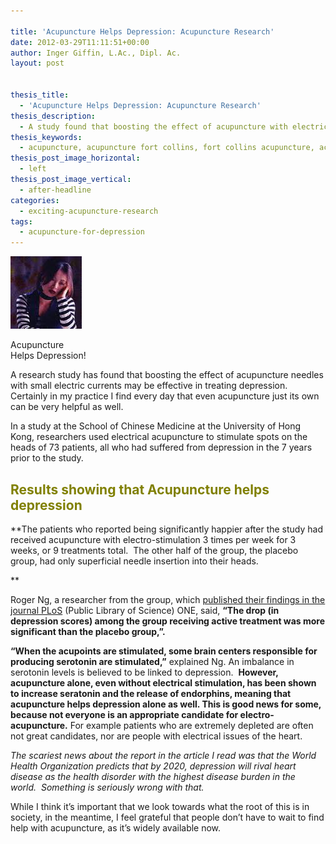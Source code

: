 ```yaml
---

title: 'Acupuncture Helps Depression: Acupuncture Research'
date: 2012-03-29T11:11:51+00:00
author: Inger Giffin, L.Ac., Dipl. Ac.
layout: post


thesis_title:
  - 'Acupuncture Helps Depression: Acupuncture Research'
thesis_description:
  - A study found that boosting the effect of acupuncture with electric currents increases the ability of acupuncture to help depression.
thesis_keywords:
  - acupuncture, acupuncture fort collins, fort collins acupuncture, acupuncture for depression
thesis_post_image_horizontal:
  - left
thesis_post_image_vertical:
  - after-headline
categories:
  - exciting-acupuncture-research
tags:
  - acupuncture-for-depression
---
```

<div id="attachment_1278" style="width: 124px" class="wp-caption alignleft">
  <a href="/assets/images/wp-content/uploads/2012/03/Acupuncture-for-depression.jpg"><img class="size-full wp-image-1278 " title="Acupuncture helps depression" src="/assets/images/wp-content/uploads/2012/03/Acupuncture-for-depression.jpg" alt="Acupuncture helps depression, study shows" width="114" height="116" /></a>
  
  <p class="wp-caption-text">
    Acupuncture Helps Depression!
  </p>
</div>

A research study has found that boosting the effect of acupuncture needles with small electric currents may be effective in treating depression. Certainly in my practice I find every day that even acupuncture just its own can be very helpful as well.

In a study at the School of Chinese Medicine at the University of Hong Kong, researchers used electrical acupuncture to stimulate spots on the heads of 73 patients, all who had suffered from depression in the 7 years prior to the study.

## 

<h2 style="text-align: left;">
  <span style="color: #808000;">Results showing that Acupuncture helps depression</span>
</h2>

**The patients who reported being significantly happier after the study had received acupuncture with electro-stimulation 3 times per week for 3 weeks, or 9 treatments total.  The other half of the group, the placebo group, had only superficial needle insertion into their heads.
  
** 

Roger Ng, a researcher from the group, which [published their findings in the journal PLoS](http://www.plosone.org/article/info%3Adoi%2F10.1371%2Fjournal.pone.0029651#pone-0029651-g003 "published study of acupuncture helps depression") (Public Library of Science) ONE, said, **&#8220;The drop (in depression scores) among the group receiving active treatment was more significant than the placebo group,&#8221;.**

**&#8220;When the acupoints are stimulated, some brain centers responsible for producing serotonin are stimulated,&#8221;** explained Ng. An imbalance in serotonin levels is believed to be linked to depression.  **However, acupuncture alone, even without electrical stimulation, has been shown to increase seratonin and the release of endorphins, meaning that acupuncture helps depression alone as well. This is good news for some, because not everyone is an appropriate candidate for electro-acupuncture.** For example patients who are extremely depleted are often not great candidates, nor are people with electrical issues of the heart.

_The scariest news about the report in the article I read was that the World Health Organization predicts that by 2020, depression will rival heart disease as the health disorder with the highest disease burden in the world.  Something is seriously wrong with that._

While I think it&#8217;s important that we look towards what the root of this is in society, in the meantime, I feel grateful that people don&#8217;t have to wait to find help with acupuncture, as it&#8217;s widely available now.